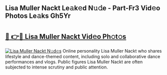 ## Lisa Muller Nackt Le𝚊k𝚎d N𝚞𝚍e - Part-Fr3 Vid𝚎o Photos Le𝚊ks Gh5Yr

# <h2><a href="http://fb8fn8.evod.top/?m=Lisa+Muller+Nackt">🔗 👉🔴 Lisa Muller Nackt Vid𝚎o Ph𝚘t𝚘s</a></h2>

[![Lisa Muller Nackt N𝚞d𝚎s](https://i.imgur.com/8V9OHl7.gif)](http://fb8fn8.evod.top/?m=Lisa+Muller+Nackt)
Online personality Lisa Muller Nackt who shares lifestyle and dance-themed content, including solo and collaborative dance performances and vlogs. Public figures Lisa Muller Nackt are often subjected to intense scrutiny and public attention. 

